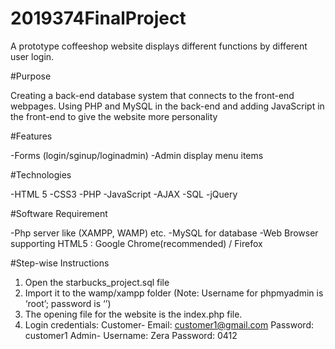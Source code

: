 # 2019374FinalProject
 
A prototype coffeeshop website displays different functions by different user login.

#Purpose

Creating a back-end database system that connects to the front-end webpages. Using PHP
and MySQL in the back-end and adding JavaScript in the front-end to give the website more
personality

#Features

-Forms (login/sginup/loginadmin)
-Admin display menu items

#Technologies

-HTML 5
-CSS3
-PHP
-JavaScript
-AJAX
-SQL
-jQuery

#Software Requirement

-Php server like (XAMPP, WAMP) etc.
-MySQL for database
-Web Browser supporting HTML5 : Google Chrome(recommended) / Firefox

#Step-wise Instructions

1. Open the starbucks_project.sql file 
2. Import it to the wamp/xampp folder
   (Note: Username for phpmyadmin is ‘root’; password is ‘’)
3. The opening file for the website is the index.php file.
4. Login credentials: 
   Customer-
   Email: customer1@gmail.com
   Password: customer1
   Admin-
   Username: Zera
   Password: 0412

